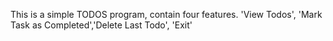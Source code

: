 This is a simple TODOS program, contain four features.
'View Todos', 'Mark Task as Completed','Delete Last Todo', 'Exit'